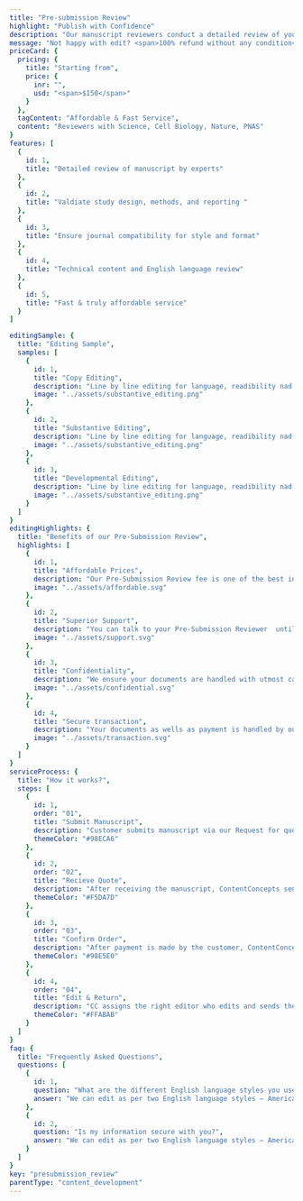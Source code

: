```yaml
---
title: "Pre-submission Review"
highlight: "Publish with Confidence"
description: "Our manuscript reviewers conduct a detailed review of your manuscript to ensure the manuscript is properly structured and the technical content is sound and clear. Our experts validate the study design and methodology as well as the flow and language of the manuscript"
message: "Not happy with edit? <span>100% refund without any condition</span>"
priceCard: {
  pricing: {
    title: "Starting from",
    price: {
      inr: "",
      usd: "<span>$150</span>"
    }
  },
  tagContent: "Affordable & Fast Service",
  content: "Reviewers with Science, Cell Biology, Nature, PNAS"
}
features: [
  {
    id: 1,
    title: "Detailed review of manuscript by experts"
  },
  {
    id: 2,
    title: "Valdiate study design, methods, and reporting "
  },
  {
    id: 3,
    title: "Ensure journal compatibility for style and format"
  },
  {
    id: 4,
    title: "Technical content and English language review"
  },
  {
    id: 5,
    title: "Fast & truly affordable service"
  }
]

editingSample: {
  title: "Editing Sample",
  samples: [
    {
      id: 1,
      title: "Copy Editing",
      description: "Line by line editing for language, readibility nad technical learning improvement",
      image: "../assets/substantive_editing.png"
    },
    {
      id: 2,
      title: "Substantive Editing",
      description: "Line by line editing for language, readibility nad technical learning improvement",
      image: "../assets/substantive_editing.png"
    },
    {
      id: 3,
      title: "Developmental Editing",
      description: "Line by line editing for language, readibility nad technical learning improvement",
      image: "../assets/substantive_editing.png"
    }
  ]
}
editingHighlights: {
  title: "Benefits of our Pre-Submission Review",
  highlights: [
    {
      id: 1,
      title: "Affordable Prices",
      description: "Our Pre-Submission Review fee is one of the best in the industry for the level of quality work we offer from our trusted reviewers who have experience reviewing manuscripts for Nature, Science, Cell, Cell Biology, The Lancet, PNAS, etc.",
      image: "../assets/affordable.svg"
    },
    {
      id: 2,
      title: "Superior Support",
      description: "You can talk to your Pre-Submission Reviewer  until you are satisfied with our editing service, get your queries answered via email or chat and send your manuscript after review from journal editor for further check.",
      image: "../assets/support.svg"
    },
    {
      id: 3,
      title: "Confidentiality",
      description: "We ensure your documents are handled with utmost care. We can sign NDA if necessary.",
      image: "../assets/confidential.svg"
    },
    {
      id: 4,
      title: "Secure transaction",
      description: "Your documents as wells as payment is handled by our secure website which has passed the best level of security testing in the industry.",
      image: "../assets/transaction.svg"
    }
  ]
}
serviceProcess: {
  title: "How it works?",
  steps: [
    {
      id: 1,
      order: "01",
      title: "Submit Manuscript",
      description: "Customer submits manuscript via our Request for quote page.",
      themeColor: "#98ECA6"
    },
    {
      id: 2,
      order: "02",
      title: "Recieve Quote",
      description: "After receiving the manuscript, ContentConcepts sends price quote.",
      themeColor: "#F5DA7D"
    },
    {
      id: 3,
      order: "03",
      title: "Confirm Order",
      description: "After payment is made by the customer, ContentConcepts sends confirmation of payment.",
      themeColor: "#98E5E0"
    },
    {
      id: 4,
      order: "04",
      title: "Edit & Return",
      description: "CC assigns the right editor who edits and sends the edited document back to the customer.",
      themeColor: "#FFABAB"
    }
  ]
}
faq: {
  title: "Frequently Asked Questions",
  questions: [
    {
      id: 1,
      question: "What are the different English language styles you use while editing?",
      answer: "We can edit as per two English language styles – American English and British English. You can choose your preferred language style in the online submission form."
    },
    {
      id: 2,
      question: "Is my information secure with you?",
      answer: "We can edit as per two English language styles – American English and British English."
    }
  ]
}
key: "presubmission_review"
parentType: "content_development"
---
```


